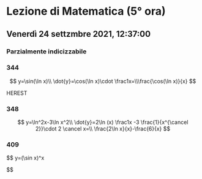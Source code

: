 # Lezione di Matematica (5° ora)
## Venerdì 24 settzmbre 2021, 12:37:00

### Parzialmente indicizzabile

### 344
$$
y=\sin(\ln x)\\
\dot{y}=\cos(\ln x)\cdot \frac1x=\\\frac{\cos(\ln x)}{x}
$$

HEREST


### 348
$$
y=\ln^2x-3\ln x^2\\
\dot{y}=2\ln (x) \frac1x  -3 \frac{1}{x^{\cancel 2}}\cdot 2 \cancel x=\\
\frac{2\ln x}{x}-\frac{6}{x}
$$

### 409 

$$
y=(\sin x)^x

$$
<!--stackedit_data:
eyJoaXN0b3J5IjpbLTQ4MjgxMjg2LDEzNDU3ODI0NzhdfQ==
-->